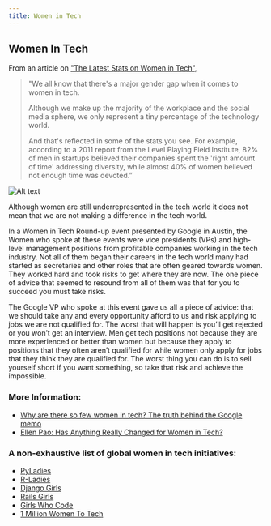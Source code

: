 ```yaml
---
title: Women in Tech
---
```


## Women In Tech

From an article on ["The Latest Stats on Women in Tech"](https://www.themuse.com/advice/the-latest-stats-on-women-in-tech),

> "We all know that there's a major gender gap when it comes to women in tech. 
>
> Although we make up the majority of the workplace and the social media sphere, we only represent a tiny percentage of the technology world.
>
> And that's reflected in some of the stats you see. For example, according to a 2011 report from the Level Playing Field Institute, 82% of men in startups believed their companies spent the 'right amount of time' addressing diversity, while almost 40% of women believed not enough time was devoted.”

![Alt text](https://www.womenwhotech.com/wp-content/uploads/infographic_700_FINAL.png "Women in Tech")

Although women are still underrepresented in the tech world it does not mean that we are not making a difference in the tech world.

In a Women in Tech Round-up event presented by Google in Austin, the Women who spoke at these events were vice presidents (VPs) and high-level management positions from profitable companies working in the tech industry. Not all of them began their careers in the tech world many had started as secretaries and other roles that are often geared towards women. They worked hard and took risks to get where they are now. The one piece of advice that seemed to resound from all of them was that for you to succeed you must take risks. 

The Google VP who spoke at this event gave us all a piece of advice: that we should take any and every opportunity afford to us and risk  applying to jobs we are not qualified for. The worst that will happen is you’ll get rejected or you won’t get an interview. Men get tech positions not because they are more experienced or better than women but because they apply to positions that they often aren’t qualified for while women only apply for jobs that they think they are qualified for. 
The worst thing you can do is to sell yourself short if you want something, so take that risk and achieve the impossible.

### More Information:

- [Why are there so few women in tech? The truth behind the Google memo](https://www.theguardian.com/lifeandstyle/2017/aug/08/why-are-there-so-few-women-in-tech-the-truth-behind-the-google-memo)
- [Ellen Pao: Has Anything Really Changed for Women in Tech?](https://www.nytimes.com/2017/09/16/opinion/sunday/ellen-pao-sexism-tech.html)

### A non-exhaustive list of global women in tech initiatives:

- [PyLadies](https://www.pyladies.com/)
- [R-Ladies](https://rladies.org/)
- [Django Girls](https://djangogirls.org/)
- [Rails Girls](http://railsgirls.com/)
- [Girls Who Code](https://girlswhocode.com/)
- [1 Million Women To Tech](https://1millionwomentotech.com/)


